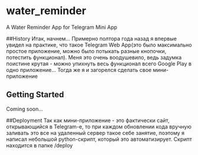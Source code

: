 # water_reminder

A Water Reminder App for Telegram Mini App

##History
Итак, начнем... Примерно полтора года назад я впервые увидел на практике, что такое Telegram Web App(это было максимально простое приложение, можно было потыкать разные кнопочки, потестить функционал). Меня это очень воодушевило, ведь задумка поистине крутая - можно упихнуть весь функционал всего Google Play в одно приложение... Тогда же я и загорелся сделать свое мини-приложение

## Getting Started

Coming soon...

##Deployment
Так как мини-приложение - это фактически сайт, открывающийся в Telegram-e, то при каждом обновлении кода вручную заливать это все на удаленный сервер такое себе занятие, поэтому я написал небольшой python-скрипт, который это автоматизирует.
Скрипт находится в папке /deploy
